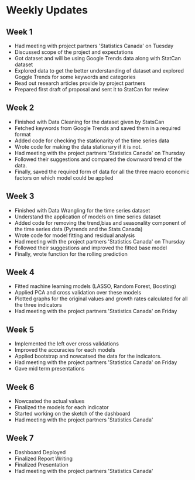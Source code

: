 # Weekly Updates

## Week 1
* Had meeting with project partners 'Statistics Canada' on Tuesday
* Discussed scope of the project and expectations
* Got dataset and will be using Google Trends data along with StatCan dataset
* Explored data to get the better understanding of dataset and explored Goggle Trends for some keywords and categories
* Read out research articles provide by project partners
* Prepared first draft of proposal and sent it to StatCan for review


## Week 2
* Finished with Data Cleaning for the dataset given by StatsCan
* Fetched keywords from Google Trends and saved them in a required format
* Added code for checking the stationarity of the time series data
* Wrote code for making the data stationary if it is not.
* Had meeting with the project partners 'Statistics Canada' on Thursday
* Followed their suggestions and compared the downward trend of the data.
* Finally, saved the required form of data for all the three macro economic factors on which model could be applied

## Week 3
* Finished with Data Wrangling for the time series dataset
* Understand the application of models on time series dataset
* Added code for removing the trend,bias and seasonality component of the time series data (Pytrends and the Stats Canada)
* Wrote code for model fitting and residual analysis
* Had meeting with the project partners 'Statistics Canada' on Thursday
* Followed their suggestions and improved the fitted base model
* Finally, wrote function for the rolling prediction

## Week 4
* Fitted machine learning models (LASSO, Random Forest, Boosting)
* Applied PCA and cross validation over these models
* Plotted graphs for the original values and growth rates calculated for all the three indicators
* Had meeting with the project partners 'Statistics Canada' on Friday


## Week 5
* Implemented the left over cross validations
* Improved the accuracies for each models
* Applied bootstrap and nowcatsed the data for the indicators.
* Had meeting with the project partners 'Statistics Canada' on Friday
* Gave mid term presentations

## Week 6
* Nowcasted the actual values
* Finalized the models for each indicator
* Started working on the sketch of the dashboard
* Had meeting with the project partners 'Statistics Canada'

## Week 7
* Dashboard Deployed
* Finalized Report Writing
* Finalized Presentation 
* Had meeting with the project partners 'Statistics Canada'
